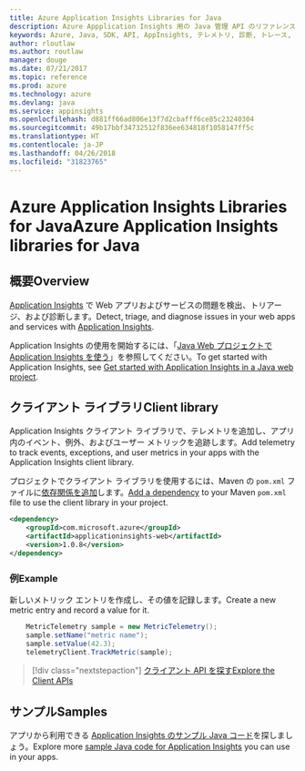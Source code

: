 ```yaml
---
title: Azure Application Insights Libraries for Java
description: Azure Appplication Insights 用の Java 管理 API のリファレンス ドキュメント
keywords: Azure, Java, SDK, API, AppInsights, テレメトリ, 診断, トレース, ログ, パフォーマンス
author: rloutlaw
ms.author: routlaw
manager: douge
ms.date: 07/21/2017
ms.topic: reference
ms.prod: azure
ms.technology: azure
ms.devlang: java
ms.service: appinsights
ms.openlocfilehash: d881ff66ad806e13f7d2cbafff6ce85c23240304
ms.sourcegitcommit: 49b17bbf34732512f836ee634818f1058147ff5c
ms.translationtype: HT
ms.contentlocale: ja-JP
ms.lasthandoff: 04/26/2018
ms.locfileid: "31823765"
---
```

# <a name="azure-application-insights-libraries-for-java"></a><span data-ttu-id="e216c-104">Azure Application Insights Libraries for Java</span><span class="sxs-lookup"><span data-stu-id="e216c-104">Azure Application Insights libraries for Java</span></span>

## <a name="overview"></a><span data-ttu-id="e216c-105">概要</span><span class="sxs-lookup"><span data-stu-id="e216c-105">Overview</span></span>

<span data-ttu-id="e216c-106">[Application Insights](/azure/application-insights/app-insights-overview) で Web アプリおよびサービスの問題を検出、トリアージ、および診断します。</span><span class="sxs-lookup"><span data-stu-id="e216c-106">Detect, triage, and diagnose issues in your web apps and services with [Application Insights](/azure/application-insights/app-insights-overview).</span></span>

<span data-ttu-id="e216c-107">Application Insights の使用を開始するには、「[Java Web プロジェクトで Application Insights を使う](/azure/application-insights/app-insights-java-get-started)」を参照してください。</span><span class="sxs-lookup"><span data-stu-id="e216c-107">To get started with Application Insights, see [Get started with Application Insights in a Java web project](/azure/application-insights/app-insights-java-get-started).</span></span>

## <a name="client-library"></a><span data-ttu-id="e216c-108">クライアント ライブラリ</span><span class="sxs-lookup"><span data-stu-id="e216c-108">Client library</span></span>

<span data-ttu-id="e216c-109">Application Insights クライアント ライブラリで、テレメトリを追加し、アプリ内のイベント、例外、およびユーザー メトリックを追跡します。</span><span class="sxs-lookup"><span data-stu-id="e216c-109">Add telemetry to track events, exceptions, and user metrics in your apps with the Application Insights client library.</span></span>

<span data-ttu-id="e216c-110">プロジェクトでクライアント ライブラリを使用するには、Maven の `pom.xml` ファイルに[依存関係を追加](https://maven.apache.org/guides/getting-started/index.html#How_do_I_use_external_dependencies)します。</span><span class="sxs-lookup"><span data-stu-id="e216c-110">[Add a dependency](https://maven.apache.org/guides/getting-started/index.html#How_do_I_use_external_dependencies) to your Maven `pom.xml` file to use the client library in your project.</span></span>

```XML
<dependency>
    <groupId>com.microsoft.azure</groupId>
    <artifactId>applicationinsights-web</artifactId>   
    <version>1.0.8</version>
</dependency>
```   

### <a name="example"></a><span data-ttu-id="e216c-111">例</span><span class="sxs-lookup"><span data-stu-id="e216c-111">Example</span></span>

<span data-ttu-id="e216c-112">新しいメトリック エントリを作成し、その値を記録します。</span><span class="sxs-lookup"><span data-stu-id="e216c-112">Create a new metric entry and record a value for it.</span></span>

```java
    MetricTelemetry sample = new MetricTelemetry();
    sample.setName("metric name");
    sample.setValue(42.3);
    telemetryClient.TrackMetric(sample);
```

> [!div class="nextstepaction"]
> [<span data-ttu-id="e216c-113">クライアント API を探す</span><span class="sxs-lookup"><span data-stu-id="e216c-113">Explore the Client APIs</span></span>](/java/api/overview/azure/appinsights/client)

## <a name="samples"></a><span data-ttu-id="e216c-114">サンプル</span><span class="sxs-lookup"><span data-stu-id="e216c-114">Samples</span></span>

<span data-ttu-id="e216c-115">アプリから利用できる [Application Insights のサンプル Java コード](https://azure.microsoft.com/en-us/resources/samples/?term=insights&platform=java)を探しましょう。</span><span class="sxs-lookup"><span data-stu-id="e216c-115">Explore more [sample Java code for Application Insights](https://azure.microsoft.com/en-us/resources/samples/?term=insights&platform=java) you can use in your apps.</span></span>
